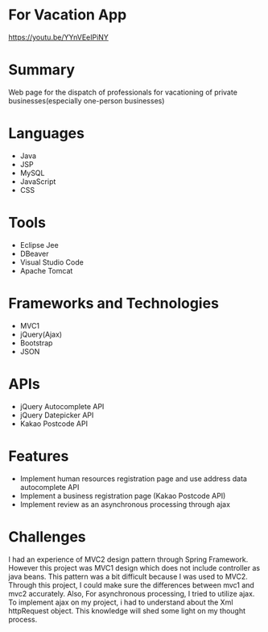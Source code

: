 # For Vacation App
https://youtu.be/YYnVEeIPiNY

# Summary
Web page for the dispatch of professionals for vacationing of private businesses(especially one-person businesses)

# Languages
* Java
* JSP
* MySQL
* JavaScript
* CSS

# Tools
* Eclipse Jee
* DBeaver
* Visual Studio Code
* Apache Tomcat

# Frameworks and Technologies
* MVC1
* jQuery(Ajax)
* Bootstrap
* JSON

# APIs
* jQuery Autocomplete API
* jQuery Datepicker API
* Kakao Postcode API

# Features
* Implement human resources registration page and use address data autocomplete API
* Implement a business registration page (Kakao Postcode API)
* Implement review as an asynchronous processing through ajax

# Challenges
I had an experience of MVC2 design pattern through Spring Framework. However this project was MVC1 design which does not include controller as java beans. This pattern was a bit difficult because I was used to MVC2. Through this project, I could make sure the differences between mvc1 and mvc2 accurately.
Also, For asynchronous processing, I tried to utilize ajax. To implement ajax on my project, i had to understand about the Xml httpRequest object. This knowledge will shed some light on my thought process.
